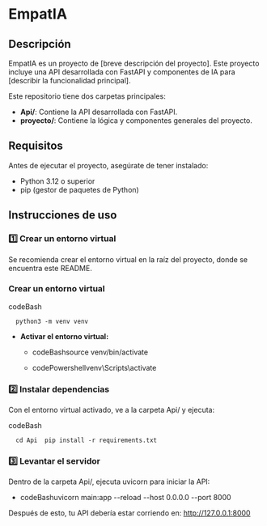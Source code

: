 # EmpatIA

## Descripción

EmpatIA es un proyecto de [breve descripción del proyecto]. Este proyecto incluye una API desarrollada con FastAPI y componentes de IA para [describir la funcionalidad principal].

Este repositorio tiene dos carpetas principales:

*   **Api/**: Contiene la API desarrollada con FastAPI.
*   **proyecto/**: Contiene la lógica y componentes generales del proyecto.

## Requisitos

Antes de ejecutar el proyecto, asegúrate de tener instalado:

*   Python 3.12 o superior
*   pip (gestor de paquetes de Python)

## Instrucciones de uso

### 1️⃣ Crear un entorno virtual

Se recomienda crear el entorno virtual en la raíz del proyecto, donde se encuentra este README.

### Crear un entorno virtual

codeBash

`   python3 -m venv venv   `

*   **Activar el entorno virtual:**
    
    *   codeBashsource venv/bin/activate
        
    *   codePowershellvenv\\Scripts\\activate
        

### 2️⃣ Instalar dependencias

Con el entorno virtual activado, ve a la carpeta Api/ y ejecuta:

codeBash

`   cd Api  pip install -r requirements.txt   `

### 3️⃣ Levantar el servidor

Dentro de la carpeta Api/, ejecuta uvicorn para iniciar la API:

*   codeBashuvicorn main:app --reload --host 0.0.0.0 --port 8000

    

Después de esto, tu API debería estar corriendo en: http://127.0.0.1:8000